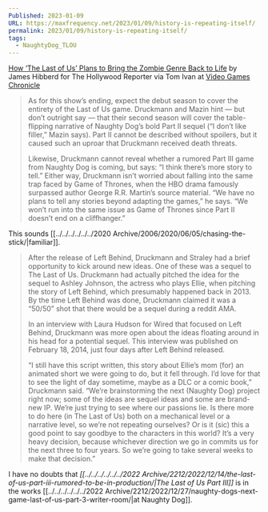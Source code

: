 ```yaml
---
Published: 2023-01-09
URL: https://maxfrequency.net/2023/01/09/history-is-repeating-itself/
permalink: 2023/01/09/history-is-repeating-itself/
tags:
  - NaughtyDog_TLOU
---
```

[How ‘The Last of Us’ Plans to Bring the Zombie Genre Back to Life](https://www.hollywoodreporter.com/tv/tv-features/the-last-of-us-hbo-pedro-pascal-bella-ramsey-interview-1235290103/) by James Hibberd for The Hollywood Reporter via Tom Ivan at [Video Games Chronicle](https://www.videogameschronicle.com/news/last-of-us-director-on-a-potential-part-3-i-think-theres-more-story-to-tell/)

> As for this show’s ending, expect the debut season to cover the entirety of the Last of Us game. Druckmann and Mazin hint — but don’t outright say — that their second season will cover the table-flipping narrative of Naughty Dog’s bold Part II sequel (“I don’t like filler,” Mazin says). Part II cannot be described without spoilers, but it caused such an uproar that Druckmann received death threats.
> 
> Likewise, Druckmann cannot reveal whether a rumored Part III game from Naughty Dog is coming, but says: “I think there’s more story to tell.” Either way, Druckmann isn’t worried about falling into the same trap faced by Game of Thrones, when the HBO drama famously surpassed author George R.R. Martin’s source material. “We have no plans to tell any stories beyond adapting the games,” he says. “We won’t run into the same issue as Game of Thrones since Part II doesn’t end on a cliffhanger.”

This sounds [[../../../../../../2020 Archive/2006/2020/06/05/chasing-the-stick/|familiar]].

> After the release of Left Behind, Druckmann and Straley had a brief opportunity to kick around new ideas. One of these was a sequel to The Last of Us. Druckmann had actually pitched the idea for the sequel to Ashley Johnson, the actress who plays Ellie, when pitching the story of Left Behind, which presumably happened back in 2013. By the time Left Behind was done, Druckmann claimed it was a “50/50” shot that there would be a sequel during a reddit AMA.
> 
> In an interview with Laura Hudson for Wired that focused on Left Behind, Druckmann was more open about the ideas floating around in his head for a potential sequel. This interview was published on February 18, 2014, just four days after Left Behind released.
> 
> “I still have this script written, this story about Ellie’s mom (for) an animated short we were going to do, but it fell through. I’d love for that to see the light of day sometime, maybe as a DLC or a comic book,” Druckmann said. “We’re brainstorming the next (Naughty Dog) project right now; some of the ideas are sequel ideas and some are brand-new IP. We’re just trying to see where our passions lie. Is there more to do here (in The Last of Us) both on a mechanical level or a narrative level, so we’re not repeating ourselves? Or is it (sic) this a good point to say goodbye to the characters in this world? It’s a very heavy decision, because whichever direction we go in commits us for the next three to four years. So we’re going to take several weeks to make that decision.”

I have no doubts that *[[../../../../../../2022 Archive/2212/2022/12/14/the-last-of-us-part-iii-rumored-to-be-in-production/|The Last of Us Part III]]* is in the works [[../../../../../../2022 Archive/2212/2022/12/27/naughty-dogs-next-game-last-of-us-part-3-writer-room/|at Naughty Dog]].